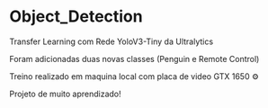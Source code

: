 ﻿# Object_Detection

Transfer Learning com Rede YoloV3-Tiny da Ultralytics 

Foram adicionadas duas novas classes (Penguin e Remote Control)

Treino realizado em maquina local com placa de video GTX 1650 ⚙️

Projeto de muito aprendizado!
